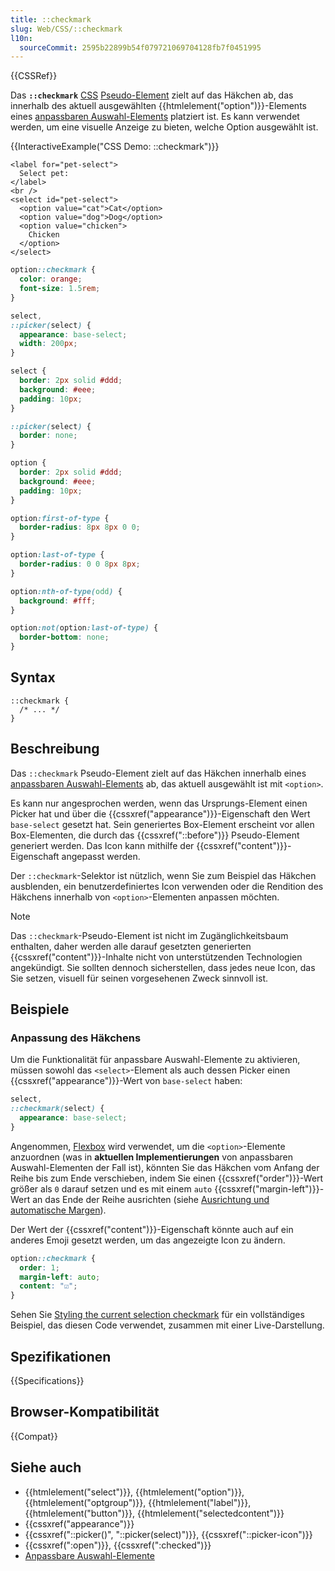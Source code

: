 ```yaml
---
title: ::checkmark
slug: Web/CSS/::checkmark
l10n:
  sourceCommit: 2595b22899b54f079721069704128fb7f0451995
---
```


{{CSSRef}}

Das **`::checkmark`** [CSS](/de/docs/Web/CSS) [Pseudo-Element](/de/docs/Web/CSS/Pseudo-elements) zielt auf das Häkchen ab, das innerhalb des aktuell ausgewählten {{htmlelement("option")}}-Elements eines [anpassbaren Auswahl-Elements](/de/docs/Learn_web_development/Extensions/Forms/Customizable_select) platziert ist. Es kann verwendet werden, um eine visuelle Anzeige zu bieten, welche Option ausgewählt ist.

{{InteractiveExample("CSS Demo: ::checkmark")}}

```html-nolint interactive-example
<label for="pet-select">
  Select pet:
</label>
<br />
<select id="pet-select">
  <option value="cat">Cat</option>
  <option value="dog">Dog</option>
  <option value="chicken">
    Chicken
  </option>
</select>
```

```css interactive-example
option::checkmark {
  color: orange;
  font-size: 1.5rem;
}

select,
::picker(select) {
  appearance: base-select;
  width: 200px;
}

select {
  border: 2px solid #ddd;
  background: #eee;
  padding: 10px;
}

::picker(select) {
  border: none;
}

option {
  border: 2px solid #ddd;
  background: #eee;
  padding: 10px;
}

option:first-of-type {
  border-radius: 8px 8px 0 0;
}

option:last-of-type {
  border-radius: 0 0 8px 8px;
}

option:nth-of-type(odd) {
  background: #fff;
}

option:not(option:last-of-type) {
  border-bottom: none;
}
```

## Syntax

```css-nolint
::checkmark {
  /* ... */
}
```

## Beschreibung

Das `::checkmark` Pseudo-Element zielt auf das Häkchen innerhalb eines [anpassbaren Auswahl-Elements](/de/docs/Learn_web_development/Extensions/Forms/Customizable_select) ab, das aktuell ausgewählt ist mit `<option>`.

Es kann nur angesprochen werden, wenn das Ursprungs-Element einen Picker hat und über die {{cssxref("appearance")}}-Eigenschaft den Wert `base-select` gesetzt hat. Sein generiertes Box-Element erscheint vor allen Box-Elementen, die durch das {{cssxref("::before")}} Pseudo-Element generiert werden. Das Icon kann mithilfe der {{cssxref("content")}}-Eigenschaft angepasst werden.

Der `::checkmark`-Selektor ist nützlich, wenn Sie zum Beispiel das Häkchen ausblenden, ein benutzerdefiniertes Icon verwenden oder die Rendition des Häkchens innerhalb von `<option>`-Elementen anpassen möchten.

> [!NOTE]
> Das `::checkmark`-Pseudo-Element ist nicht im Zugänglichkeitsbaum enthalten, daher werden alle darauf gesetzten generierten {{cssxref("content")}}-Inhalte nicht von unterstützenden Technologien angekündigt. Sie sollten dennoch sicherstellen, dass jedes neue Icon, das Sie setzen, visuell für seinen vorgesehenen Zweck sinnvoll ist.

## Beispiele

### Anpassung des Häkchens

Um die Funktionalität für anpassbare Auswahl-Elemente zu aktivieren, müssen sowohl das `<select>`-Element als auch dessen Picker einen {{cssxref("appearance")}}-Wert von `base-select` haben:

```css
select,
::checkmark(select) {
  appearance: base-select;
}
```

Angenommen, [Flexbox](/de/docs/Web/CSS/CSS_flexible_box_layout) wird verwendet, um die `<option>`-Elemente anzuordnen (was in **aktuellen Implementierungen** von anpassbaren Auswahl-Elementen der Fall ist), könnten Sie das Häkchen vom Anfang der Reihe bis zum Ende verschieben, indem Sie einen {{cssxref("order")}}-Wert größer als `0` darauf setzen und es mit einem `auto` {{cssxref("margin-left")}}-Wert an das Ende der Reihe ausrichten (siehe [Ausrichtung und automatische Margen](/de/docs/Web/CSS/CSS_box_alignment/Box_alignment_in_flexbox#alignment_and_auto_margins)).

Der Wert der {{cssxref("content")}}-Eigenschaft könnte auch auf ein anderes Emoji gesetzt werden, um das angezeigte Icon zu ändern.

```css
option::checkmark {
  order: 1;
  margin-left: auto;
  content: "☑️";
}
```

Sehen Sie [Styling the current selection checkmark](/de/docs/Learn_web_development/Extensions/Forms/Customizable_select#styling_the_current_selection_checkmark) für ein vollständiges Beispiel, das diesen Code verwendet, zusammen mit einer Live-Darstellung.

## Spezifikationen

{{Specifications}}

## Browser-Kompatibilität

{{Compat}}

## Siehe auch

- {{htmlelement("select")}}, {{htmlelement("option")}}, {{htmlelement("optgroup")}}, {{htmlelement("label")}}, {{htmlelement("button")}}, {{htmlelement("selectedcontent")}}
- {{cssxref("appearance")}}
- {{cssxref("::picker()", "::picker(select)")}}, {{cssxref("::picker-icon")}}
- {{cssxref(":open")}}, {{cssxref(":checked")}}
- [Anpassbare Auswahl-Elemente](/de/docs/Learn_web_development/Extensions/Forms/Customizable_select)
